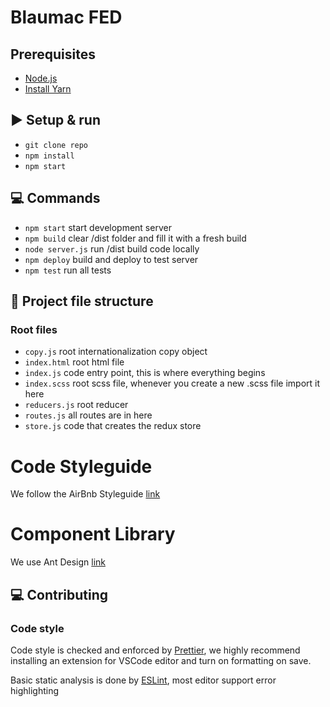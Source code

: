 # Blaumac FED

## Prerequisites

- [Node.js](https://nodejs.org/en/download/)
- [Install Yarn](https://yarnpkg.com/en/docs/install)

## :arrow_forward: Setup & run

- `git clone repo`
- `npm install`
- `npm start`

## :computer: Commands

- `npm start` start development server
- `npm build` clear /dist folder and fill it with a fresh build
- `node server.js` run /dist build code locally
- `npm deploy` build and deploy to test server
- `npm test` run all tests

## 📁 Project file structure

### Root files

- `copy.js` root internationalization copy object
- `index.html` root html file
- `index.js` code entry point, this is where everything begins
- `index.scss` root scss file, whenever you create a new .scss file import it here
- `reducers.js` root reducer
- `routes.js` all routes are in here
- `store.js` code that creates the redux store

# Code Styleguide

We follow the AirBnb Styleguide [link](https://github.com/airbnb/javascript/tree/master/react)

# Component Library

We use Ant Design [link](https://ant.design/docs/react/introduce)

## :computer: Contributing

### Code style

Code style is checked and enforced by [Prettier](https://prettier.io/), we
highly recommend installing an extension for VSCode editor and turn on
formatting on save.

Basic static analysis is done by [ESLint](https://eslint.org/), most editor
support error highlighting

